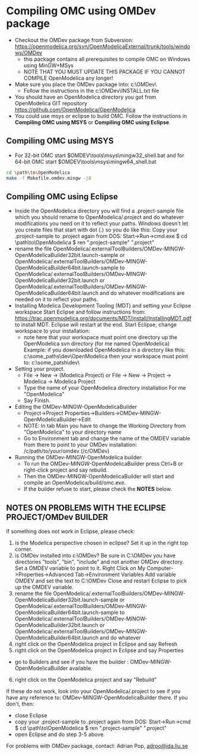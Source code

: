 # Compiling OMC using OMDev package

- Checkout the OMDev package from Subversion:
  https://openmodelica.org/svn/OpenModelicaExternal/trunk/tools/windows/OMDev
  + this package contains all prerequisites to compile OMC on Windows using MinGW+MSys
  + NOTE THAT YOU MUST UPDATE THIS PACKAGE IF YOU CANNOT COMPILE OpenModelica any longer!
- Make sure you place the OMDev package into:
  c:\OMDev\
  + Follow the instructions in the c:\OMDev\INSTALL.txt file
- You should have an OpenModelica directory you got from OpenModelica GIT repository
  https://github.com/OpenModelica/OpenModelica
- You could use msys or eclipse to build OMC. Follow the instructions in **Compiling OMC using MSYS** or **Compiling OMC using Eclipse**.

## Compiling OMC using MSYS

- For 32-bit OMC start $OMDEV\tools\msys\mingw32_shell.bat and for 64-bit OMC start $OMDEV\tools\msys\mingw64_shell.bat
```bash
cd \path\to\OpenModelica
make -f Makefile.omdev.mingw -j8
```

## Compiling OMC using Eclipse

- Inside the OpenModelica directory you will find a .project-sample file
  which you should rename to OpenModelica/.project and do whatever modifications
  you need on it to reflect your paths. Windows doesn't let you create files
  that start with dot (.) so you do like this:
  Copy your .project-sample to .project again from DOS:
    Start->Run->cmd.exe
    $ cd \path\to\OpenModelica
    $ ren ".project-sample" ".project"
- rename the file OpenModelica/.externalToolBuilders/OMDev-MINGW-OpenModelicaBuilder32bit.launch-sample or OpenModelica/.externalToolBuilders/OMDev-MINGW-OpenModelicaBuilder64bit.launch-sample
  to OpenModelica/.externalToolBuilders/OMDev-MINGW-OpenModelicaBuilder32bit.launch or OpenModelica/.externalToolBuilders/OMDev-MINGW-OpenModelicaBuilder64bit.launch and do whatever
  modifications are needed on it to reflect your paths.
- Installing Modelica Development Tooling (MDT) and setting your Eclipse workspace
  Start Eclipse and follow instructions from:
  https://trac.openmodelica.org/documents/MDT/install/InstallingMDT.pdf
  to install MDT. Eclipse will restart at the end.
  Start Eclipse, change workspace to your installation:
    - note here that your workspace must point one directory
      up the OpenModelica svn directory (for me named OpenModelica)
      Example: if you downloaded OpenModelica in a directory like this:
      c:\some_paths\dev\OpenModelica then your workspace must point to:
      c:\some_patsh\dev\
- Setting your project.
    - File -> New -> (Modelica Project) or
      File -> New -> Project -> Modelica -> Modelica Project
    - Type the name of your OpenModelica directory installation
      For me "OpenModelica"
    - Say Finish.
- Editing the OMDev-MINGW-OpenModelicaBuilder
    - Project->Project Properties->Builders->OMDev-MINGW-OpenModelicaBuilder->Edit
    - NOTE: In tab Main you have to change the Working Directory from "OpenModelica" to
            your directory name
    - Go to Environment tab and change the name of the OMDEV variable from there
      to point to your OMDev installation:
      /c/path/to/your/omdev (/c/OMDev)
- Running the OMDev-MINGW-OpenModelica builder:
    - To run the OMDev-MINGW-OpenModelicaBuilder press Ctrl+B or right-click project and say rebuild.
    - Then the OMDev-MINGW-OpenModelicaBuilder will start
      and compile an OpenModelica/build/omc.exe.
    - If the builder refuse to start, please check the **NOTES** below.

## NOTES ON PROBLEMS WITH THE ECLIPSE PROJECT/OMDev BUILDER

If something does not work in Eclipse, please check:
1. is the Modelica perspective chosen in eclipse?
   Set it up in the right top corner.
2. is OMDev installed into c:\OMDev?
   Be sure in C:\OMDev you have directories "tools", "bin", "include"
   and not another OMDev directory.
   Set a OMDEV variable to point to it. Right Click on
   My Computer->Properties->Advanced Tab->Environment Variables
   Add variable OMDEV and set the text to C:\OMDev
   Close and restart Eclipse to pick up the OMDEV variable.
3. rename the file OpenModelica/.externalToolBuilders/OMDev-MINGW-OpenModelicaBuilder32bit.launch-sample or OpenModelica/.externalToolBuilders/OMDev-MINGW-OpenModelicaBuilder64bit.launch-sample
   to OpenModelica/.externalToolBuilders/OMDev-MINGW-OpenModelicaBuilder32bit.launch or OpenModelica/.externalToolBuilders/OMDev-MINGW-OpenModelicaBuilder64bit.launch and do whatever
4. right click on the OpenModelica project in Eclipse and say Refresh
5. right click on the OpenModelica project in Eclipse and say Properties
  + go to Builders and see if you have the builder :
    OMDev-MINGW-OpenModelicaBuilder available.
6. right click on the OpenModelica project and say "Rebuild"

If these do not work, look into your OpenModelica/.project
to see if you have any reference to: OMDev-MINGW-OpenModelicaBuilder
there. If you don't, then:
- close Eclipse
- copy your .project-sample to .project again from DOS:
  Start->Run->cmd
  $ cd \path\to\OpenModelica
  $ ren ".project-sample" ".project"
- open Eclipse and do step 3-5 above.

For problems with OMDev package, contact:
Adrian Pop,
adrpo@ida.liu.se